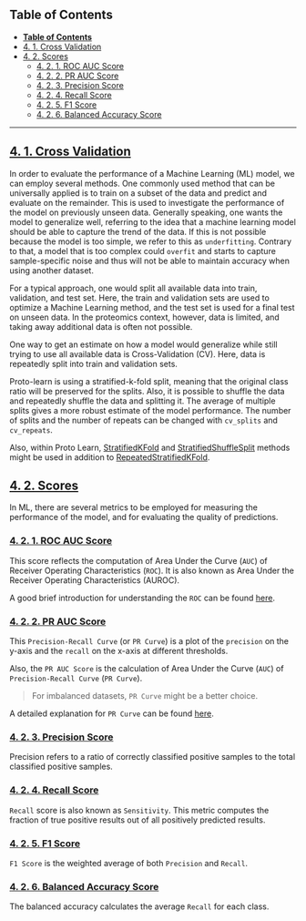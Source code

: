 ## **Table of Contents**

- [**Table of Contents**](#table-of-contents)
- [4. 1. Cross Validation](#4-1-cross-validation)
- [4. 2. Scores](#4-2-scores)
  - [4. 2. 1. ROC AUC Score](#4-2-1-roc-auc-score)
  - [4. 2. 2. PR AUC Score](#4-2-2-pr-auc-score)
  - [4. 2. 3. Precision Score](#4-2-3-precision-score)
  - [4. 2. 4. Recall Score](#4-2-4-recall-score)
  - [4. 2. 5. F1 Score](#4-2-5-f1-score)
  - [4. 2. 6. Balanced Accuracy Score](#4-2-6-balanced-accuracy-score)

---

## [4. 1. Cross Validation](https://scikit-learn.org/stable/modules/cross_validation.html)

In order to evaluate the performance of a Machine Learning (ML) model, we can employ several methods. One commonly used method that can be universally applied is to train on a subset of the data and predict and evaluate on the remainder. This is used to investigate the performance of the model on previously unseen data. Generally speaking, one wants the model to generalize well, referring to the idea that a machine learning model should be able to capture the trend of the data. If this is not possible because the model is too simple, we refer to this as `underfitting`. Contrary to that, a model that is too complex could `overfit` and starts to capture sample-specific noise and thus will not be able to maintain accuracy when using another dataset.

For a typical approach, one would split all available data into train, validation, and test set. Here, the train and validation sets are used to optimize a Machine Learning method, and the test set is used for a final test on unseen data. In the proteomics context, however, data is limited, and taking away additional data is often not possible.

One way to get an estimate on how a model would generalize while still trying to use all available data is Cross-Validation (CV). Here, data is repeatedly split into train and validation sets. 

Proto-learn is using a stratified-k-fold split, meaning that the original class ratio will be preserved for the splits. 
Also, it is possible to shuffle the data and repeatedly shuffle the data and splitting it. The average of multiple splits gives a more robust estimate of the model performance.  The number of splits and the number of repeats can be changed with `cv_splits` and `cv_repeats`.

Also, within Proto Learn, [StratifiedKFold](https://scikit-learn.org/stable/modules/generated/sklearn.model_selection.StratifiedKFold.html) and [StratifiedShuffleSplit](https://scikit-learn.org/stable/modules/generated/sklearn.model_selection.StratifiedShuffleSplit.html) methods might be used in addition to [RepeatedStratifiedKFold](https://scikit-learn.org/stable/modules/generated/sklearn.model_selection.RepeatedStratifiedKFold.html).

## [4. 2. Scores](https://scikit-learn.org/stable/modules/model_evaluation.html)
In ML, there are several metrics to be employed for measuring the performance of the model, and for evaluating the quality of predictions.

### [4. 2. 1. ROC AUC Score](https://scikit-learn.org/stable/modules/generated/sklearn.metrics.roc_auc_score.html#sklearn.metrics.roc_auc_score)
This score reflects the computation of Area Under the Curve (`AUC`) of Receiver Operating Characteristics (`ROC`). It is also known as Area Under the Receiver Operating Characteristics (AUROC). 

A good brief introduction for understanding the `ROC` can be found [here](https://www.datasciencecentral.com/profiles/blogs/roc-curve-explained-in-one-picture). 

### [4. 2. 2. PR AUC Score](https://scikit-learn.org/stable/modules/generated/sklearn.metrics.precision_recall_curve.html)
This `Precision-Recall Curve` (or `PR Curve`) is a plot of the `precision` on the y-axis and the `recall` on the x-axis at different thresholds.

Also, the `PR AUC Score` is the calculation of Area Under the Curve (`AUC`) of `Precision-Recall Curve` (`PR Curve`).

> For imbalanced datasets, `PR Curve` might be a better choice.

A detailed explanation for `PR Curve` can be found [here](https://acutecaretesting.org/en/articles/precision-recall-curves-what-are-they-and-how-are-they-used).

### [4. 2. 3. Precision Score](https://scikit-learn.org/stable/modules/generated/sklearn.metrics.precision_score.html#sklearn.metrics.precision_score)

Precision refers to a ratio of correctly classified positive samples to the total classified positive samples. 

### [4. 2. 4. Recall Score](https://scikit-learn.org/stable/modules/generated/sklearn.metrics.recall_score.html#sklearn.metrics.recall_score)
`Recall` score is also known as `Sensitivity`.  This metric computes the fraction of true positive results out of all positively predicted results.

### [4. 2. 5. F1 Score](https://scikit-learn.org/stable/modules/generated/sklearn.metrics.f1_score.html#sklearn.metrics.f1_score)
`F1 Score` is the weighted average of both `Precision` and `Recall`.

### [4. 2. 6. Balanced Accuracy Score](https://scikit-learn.org/stable/modules/generated/sklearn.metrics.balanced_accuracy_score.html#sklearn.metrics.balanced_accuracy_score)

The balanced accuracy calculates the average `Recall` for each class.
